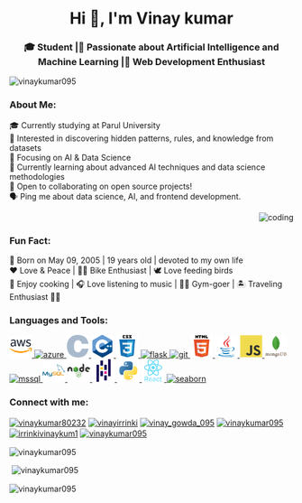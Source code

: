 <h1 align="center">Hi 👋, I'm Vinay kumar</h1>
<h3 align="center">🎓 Student |🔧 Passionate about Artificial Intelligence and Machine Learning |🚀 Web Development Enthusiast</h3>

<p align="left"> <img src="https://komarev.com/ghpvc/?username=vinaykumar095&label=Profile%20views&color=0e75b6&style=flat" alt="vinaykumar095" /> </p>

<h3 align="left">About Me:</h3>
<p align="left">
  🎓 Currently studying at Parul University <br>
  🔭 Interested in discovering hidden patterns, rules, and knowledge from datasets <br>
  🎯 Focusing on AI & Data Science <br>
  🌱 Currently learning about advanced AI techniques and data science methodologies <br>
  💬 Open to collaborating on open source projects! <br>
  🗣️ Ping me about data science, AI, and frontend development.
</p>

<p align="right">
  <img alt="coding" width="400" src="https://user-images.githubusercontent.com/55389276/140866485-8fb1c876-9a8f-4d6a-98dc-08c4981eaf70.gif">
</p>

<h3 align="left">Fun Fact:</h3>
<p align="left">
  🎉 Born on May 09, 2005 | 19 years old | devoted to my own life <br>
  ❤️ Love & Peace | 🚴‍♂️ Bike Enthusiast | 🕊️ Love feeding birds <br>
  🍳 Enjoy cooking | 🎧 Love listening to music | 🏋️‍♂️ Gym-goer | 🏝️ Traveling Enthusiast 🌄🗻
</p>

<h3 align="left">Languages and Tools:</h3>
<p align="left"> <a href="https://aws.amazon.com" target="_blank" rel="noreferrer"> <img src="https://raw.githubusercontent.com/devicons/devicon/master/icons/amazonwebservices/amazonwebservices-original-wordmark.svg" alt="aws" width="40" height="40"/> </a> <a href="https://azure.microsoft.com/en-in/" target="_blank" rel="noreferrer"> <img src="https://www.vectorlogo.zone/logos/microsoft_azure/microsoft_azure-icon.svg" alt="azure" width="40" height="40"/> </a> <a href="https://www.cprogramming.com/" target="_blank" rel="noreferrer"> <img src="https://raw.githubusercontent.com/devicons/devicon/master/icons/c/c-original.svg" alt="c" width="40" height="40"/> </a> <a href="https://www.w3schools.com/cpp/" target="_blank" rel="noreferrer"> <img src="https://raw.githubusercontent.com/devicons/devicon/master/icons/cplusplus/cplusplus-original.svg" alt="cplusplus" width="40" height="40"/> </a> <a href="https://www.w3schools.com/css/" target="_blank" rel="noreferrer"> <img src="https://raw.githubusercontent.com/devicons/devicon/master/icons/css3/css3-original-wordmark.svg" alt="css3" width="40" height="40"/> </a> <a href="https://flask.palletsprojects.com/" target="_blank" rel="noreferrer"> <img src="https://www.vectorlogo.zone/logos/pocoo_flask/pocoo_flask-icon.svg" alt="flask" width="40" height="40"/> </a> <a href="https://git-scm.com/" target="_blank" rel="noreferrer"> <img src="https://www.vectorlogo.zone/logos/git-scm/git-scm-icon.svg" alt="git" width="40" height="40"/> </a> <a href="https://www.w3.org/html/" target="_blank" rel="noreferrer"> <img src="https://raw.githubusercontent.com/devicons/devicon/master/icons/html5/html5-original-wordmark.svg" alt="html5" width="40" height="40"/> </a> <a href="https://www.java.com" target="_blank" rel="noreferrer"> <img src="https://raw.githubusercontent.com/devicons/devicon/master/icons/java/java-original.svg" alt="java" width="40" height="40"/> </a> <a href="https://developer.mozilla.org/en-US/docs/Web/JavaScript" target="_blank" rel="noreferrer"> <img src="https://raw.githubusercontent.com/devicons/devicon/master/icons/javascript/javascript-original.svg" alt="javascript" width="40" height="40"/> </a> <a href="https://www.mongodb.com/" target="_blank" rel="noreferrer"> <img src="https://raw.githubusercontent.com/devicons/devicon/master/icons/mongodb/mongodb-original-wordmark.svg" alt="mongodb" width="40" height="40"/> </a> <a href="https://www.microsoft.com/en-us/sql-server" target="_blank" rel="noreferrer"> <img src="https://www.svgrepo.com/show/303229/microsoft-sql-server-logo.svg" alt="mssql" width="40" height="40"/> </a> <a href="https://www.mysql.com/" target="_blank" rel="noreferrer"> <img src="https://raw.githubusercontent.com/devicons/devicon/master/icons/mysql/mysql-original-wordmark.svg" alt="mysql" width="40" height="40"/> </a> <a href="https://nodejs.org" target="_blank" rel="noreferrer"> <img src="https://raw.githubusercontent.com/devicons/devicon/master/icons/nodejs/nodejs-original-wordmark.svg" alt="nodejs" width="40" height="40"/> </a> <a href="https://pandas.pydata.org/" target="_blank" rel="noreferrer"> <img src="https://raw.githubusercontent.com/devicons/devicon/2ae2a900d2f041da66e950e4d48052658d850630/icons/pandas/pandas-original.svg" alt="pandas" width="40" height="40"/> </a> <a href="https://www.python.org" target="_blank" rel="noreferrer"> <img src="https://raw.githubusercontent.com/devicons/devicon/master/icons/python/python-original.svg" alt="python" width="40" height="40"/> </a> <a href="https://reactjs.org/" target="_blank" rel="noreferrer"> <img src="https://raw.githubusercontent.com/devicons/devicon/master/icons/react/react-original-wordmark.svg" alt="react" width="40" height="40"/> </a> <a href="https://seaborn.pydata.org/" target="_blank" rel="noreferrer"> <img src="https://seaborn.pydata.org/_images/logo-mark-lightbg.svg" alt="seaborn" width="40" height="40"/> </a> </p>


<h3 align="left">Connect with me:</h3>
<p align="left">
<a href="https://twitter.com/vinaykumar80232" target="blank"><img align="center" src="https://raw.githubusercontent.com/rahuldkjain/github-profile-readme-generator/master/src/images/icons/Social/twitter.svg" alt="vinaykumar80232" height="30" width="40" /></a>
<a href="https://linkedin.com/in/vinayirrinki" target="blank"><img align="center" src="https://raw.githubusercontent.com/rahuldkjain/github-profile-readme-generator/master/src/images/icons/Social/linked-in-alt.svg" alt="vinayirrinki" height="30" width="40" /></a>
<a href="https://instagram.com/vinay_gowda_095" target="blank"><img align="center" src="https://raw.githubusercontent.com/rahuldkjain/github-profile-readme-generator/master/src/images/icons/Social/instagram.svg" alt="vinay_gowda_095" height="30" width="40" /></a>
<a href="https://www.codechef.com/users/vinaykumar095" target="blank"><img align="center" src="https://cdn.jsdelivr.net/npm/simple-icons@3.1.0/icons/codechef.svg" alt="vinaykumar095" height="30" width="40" /></a>
<a href="https://www.hackerrank.com/irrinkivinaykum1" target="blank"><img align="center" src="https://raw.githubusercontent.com/rahuldkjain/github-profile-readme-generator/master/src/images/icons/Social/hackerrank.svg" alt="irrinkivinaykum1" height="30" width="40" /></a>
<a href="https://www.leetcode.com/vinaykumar095" target="blank"><img align="center" src="https://raw.githubusercontent.com/rahuldkjain/github-profile-readme-generator/master/src/images/icons/Social/leet-code.svg" alt="vinaykumar095" height="30" width="40" /></a>
</p>

<p><img align="center" src="https://github-readme-stats.vercel.app/api/top-langs?username=vinaykumar095&show_icons=true&locale=en&layout=compact" alt="vinaykumar095" /></p>

<p>&nbsp;<img align="center" src="https://github-readme-stats.vercel.app/api?username=vinaykumar095&show_icons=true&locale=en" alt="vinaykumar095" /></p>

<p><img align="center" src="https://github-readme-streak-stats.herokuapp.com/?user=vinaykumar095&" alt="vinaykumar095" /></p>
